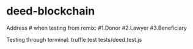# deed-blockchain


Address # when testing from remix:
#1.Donor
#2.Lawyer
#3.Beneficiary

Testing through terminal:
truffle test tests/deed.test.js 